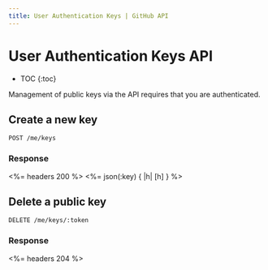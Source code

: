 ```yaml
---
title: User Authentication Keys | GitHub API
---
```


# User Authentication Keys API

* TOC
{:toc}

Management of public keys via the API requires that you are
authenticated.

## Create a new key

    POST /me/keys

### Response

<%= headers 200 %>
<%= json(:key) { |h| [h] } %>

## Delete a public key

    DELETE /me/keys/:token

### Response

<%= headers 204 %>
